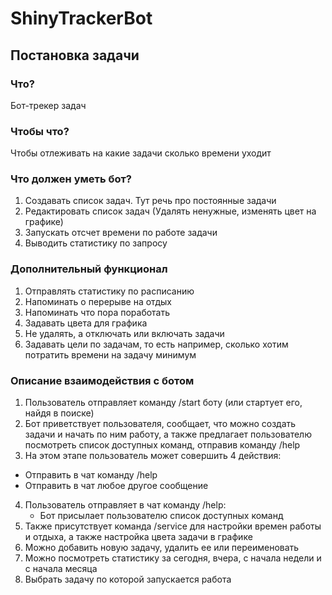 # ShinyTrackerBot

## Постановка задачи

### Что?
Бот-трекер задач

### Чтобы что?
Чтобы отлеживать на какие задачи сколько времени уходит

### Что должен уметь бот?
1. Создавать список задач. Тут речь про постоянные задачи
2. Редактировать список задач (Удалять ненужные, изменять цвет на графике)
3. Запускать отсчет времени по работе задачи
4. Выводить статистику по запросу

### Дополнительный функционал
1. Отправлять статистику по расписанию
2. Напоминать о перерыве на отдых
3. Напоминать что пора поработать
4. Задавать цвета для графика
5. Не удалять, а отключать или включать задачи
6. Задавать цели по задачам, то есть например, сколько хотим потратить времени на задачу минимум

### Описание взаимодействия с ботом
1. Пользователь отправляет команду /start боту (или стартует его, найдя в поиске)
2. Бот приветствует пользователя, сообщает, что можно создать задачи и начать по ним работу, а также предлагает пользователю посмотреть список доступных команд, отправив команду /help
3. На этом этапе пользователь может совершить 4 действия:
 - Отправить в чат команду /help
 - Отправить в чат любое другое сообщение
4. Пользователь отправляет в чат команду /help:
   - Бот присылает пользователю список доступных команд
5. Также присутствует команда /service для настройки времен работы и отдыха, а также настройка цвета задачи в графике
6. Можно добавить новую задачу, удалить ее или переименовать
7. Можно посмотреть статистику за сегодня, вчера, с начала недели и с начала месяца
8. Выбрать задачу по которой запускается работа
